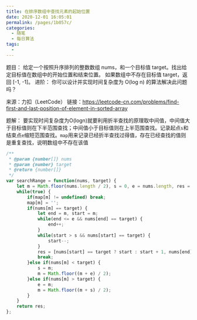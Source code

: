 ```yaml
---
title: 在排序数组中查找元素的起始位置
date: 2020-12-01 16:05:01
permalink: /pages/1b057c/
categories:
  - 随笔
  - 每日算法
tags:
  - 
---
```

题目：
给定一个按照升序排列的整数数组 nums，和一个目标值 target。找出给定目标值在数组中的开始位置和结束位置。
如果数组中不存在目标值 target，返回 [-1, -1]。
进阶：
你可以设计并实现时间复杂度为 O(log n) 的算法解决此问题吗？

来源：力扣（LeetCode）
链接：https://leetcode-cn.com/problems/find-first-and-last-position-of-element-in-sorted-array
<!-- more -->

题解：
要实现时间复杂度为O(logn)就要利用折半查找的原理取中间值，中间值大于目标值则在下半范围查找；中间值小于目标值则在上半范围查找。记录起点`s`和结束点`e`缩短范围查找。`map`用来记录已经折半查找过得值，存在已经查找的值则是重复查找，说明数组中不存在该值

```js
/**
 * @param {number[]} nums
 * @param {number} target
 * @return {number[]}
 */
var searchRange = function(nums, target) {
    let m = Math.floor(nums.length / 2), s = 0, e = nums.length, res = [-1,-1], map = {};
    while(true) {
        if(map[m] != undefined) break;		
		map[m] = '';
        if(nums[m] == target) {
            let end = m, start = m;
            while(end <= e && nums[end] == target) {
                end++;
            }
            while(start > s && nums[start] == target) {
                start--;
            }
            res = [nums[start] == target ? start : start + 1, nums[end] == target ? end : end - 1];
            break;
        }else if(nums[m] < target) {
			s = m;
            m = Math.floor((m + e) / 2);
        }else if(nums[m] > target) {
            e = m;
            m = Math.floor((m + s) / 2);
        }		
    }
    return res;
};
```
